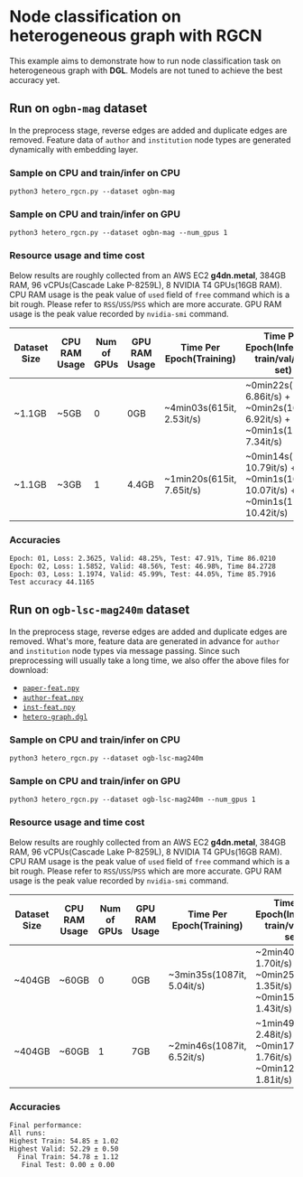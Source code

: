 # Node classification on heterogeneous graph with RGCN

This example aims to demonstrate how to run node classification task on heterogeneous graph with **DGL**. Models are not tuned to achieve the best accuracy yet.

## Run on `ogbn-mag` dataset
In the preprocess stage, reverse edges are added and duplicate edges are removed. Feature data of `author` and `institution` node types are generated dynamically with embedding layer.

### Sample on CPU and train/infer on CPU
```
python3 hetero_rgcn.py --dataset ogbn-mag
```

### Sample on CPU and train/infer on GPU
```
python3 hetero_rgcn.py --dataset ogbn-mag --num_gpus 1
```

### Resource usage and time cost
Below results are roughly collected from an AWS EC2 **g4dn.metal**, 384GB RAM, 96 vCPUs(Cascade Lake P-8259L), 8 NVIDIA T4 GPUs(16GB RAM). CPU RAM usage is the peak value of `used` field of `free` command which is a bit rough. Please refer to `RSS`/`USS`/`PSS` which are more accurate. GPU RAM usage is the peak value recorded by `nvidia-smi` command.

| Dataset Size | CPU RAM Usage | Num of GPUs | GPU RAM Usage | Time Per Epoch(Training) | Time Per Epoch(Inference: train/val/test set)      |
| ------------ | ------------- | ----------- | ---------- | --------- | ---------------------------    |
| ~1.1GB       | ~5GB          | 0           |  0GB       | ~4min03s(615it, 2.53it/s)   | ~0min22s(154it, 6.86it/s) + ~0min2s(16it, 6.92it/s) + ~0min1s(11it, 7.34it/s)   |
| ~1.1GB       | ~3GB          | 1           |  4.4GB     | ~1min20s(615it, 7.65it/s)   | ~0min14s(154it, 10.79it/s) + ~0min1s(16it, 10.07it/s) + ~0min1s(11it, 10.42it/s)   |

### Accuracies
```
Epoch: 01, Loss: 2.3625, Valid: 48.25%, Test: 47.91%, Time 86.0210
Epoch: 02, Loss: 1.5852, Valid: 48.56%, Test: 46.98%, Time 84.2728
Epoch: 03, Loss: 1.1974, Valid: 45.99%, Test: 44.05%, Time 85.7916
Test accuracy 44.1165
```

## Run on `ogb-lsc-mag240m` dataset
In the preprocess stage, reverse edges are added and duplicate edges are removed. What's more, feature data are generated in advance for `author` and `institution` node types via message passing. Since such preprocessing will usually take a long time, we also offer the above files for download:

* [`paper-feat.npy`](https://dgl-data.s3-accelerate.amazonaws.com/dataset/OGB-LSC/paper-feat.npy)
* [`author-feat.npy`](https://dgl-data.s3-accelerate.amazonaws.com/dataset/OGB-LSC/author-feat.npy)
* [`inst-feat.npy`](https://dgl-data.s3-accelerate.amazonaws.com/dataset/OGB-LSC/inst-feat.npy)
* [`hetero-graph.dgl`](https://dgl-data.s3-accelerate.amazonaws.com/dataset/OGB-LSC/hetero-graph.dgl)

### Sample on CPU and train/infer on CPU
```
python3 hetero_rgcn.py --dataset ogb-lsc-mag240m
```

### Sample on CPU and train/infer on GPU
```
python3 hetero_rgcn.py --dataset ogb-lsc-mag240m --num_gpus 1
```

### Resource usage and time cost
Below results are roughly collected from an AWS EC2 **g4dn.metal**, 384GB RAM, 96 vCPUs(Cascade Lake P-8259L), 8 NVIDIA T4 GPUs(16GB RAM). CPU RAM usage is the peak value of `used` field of `free` command which is a bit rough. Please refer to `RSS`/`USS`/`PSS` which are more accurate. GPU RAM usage is the peak value recorded by `nvidia-smi` command.

| Dataset Size | CPU RAM Usage | Num of GPUs | GPU RAM Usage | Time Per Epoch(Training) | Time Per Epoch(Inference: train/val/test set)      |
| ------------ | ------------- | ----------- | ---------- | --------- | ---------------------------    |
| ~404GB       | ~60GB       | 0           |  0GB       | ~3min35s(1087it, 5.04it/s)  | ~2min40s(272it, 1.70it/s) + ~0min25s(34it, 1.35it/s) + ~0min15s(22it, 1.43it/s)   |
| ~404GB       | ~60GB       | 1           |  7GB       | ~2min46s(1087it, 6.52it/s)  | ~1min49s(272it, 2.48it/s) + ~0min17s(34it, 1.76it/s) + ~0min12s(22it, 1.81it/s)  |

### Accuracies
```
Final performance: 
All runs:
Highest Train: 54.85 ± 1.02
Highest Valid: 52.29 ± 0.50
  Final Train: 54.78 ± 1.12
   Final Test: 0.00 ± 0.00
```
